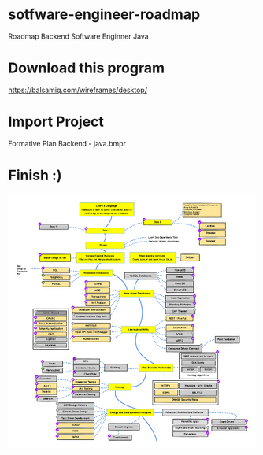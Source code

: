 # sotfware-engineer-roadmap
Roadmap Backend Software Enginner  Java

# Download this program

https://balsamiq.com/wireframes/desktop/

# Import Project

Formative Plan Backend - java.bmpr

# Finish :)

![Alt text](RoadMap-Java%20Software%20Engeeniers%20-%20Java%20-%20Formative%20Concept%20Development.png?raw=true "Software Engineers Roadmap")


